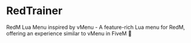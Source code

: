 # RedTrainer
RedM Lua Menu inspired by vMenu - A feature-rich Lua menu for RedM, offering an experience similar to vMenu in FiveM 🥴
